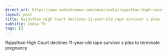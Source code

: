 ```yaml
---
direct_url: https://www.indiatvnews.com/news/india/rajasthan-high-court-declines-11-year-old-rape-survivor-plea-to-terminate-pregnancy-2024-01-21-912938
layout: post
title: Rajasthan High Court declines 11-year-old rape survivor s plea to terminate pregnancy
subtitle: India TV
tags: []
---
```


Rajasthan High Court declines 11-year-old rape survivor s plea to terminate pregnancy
